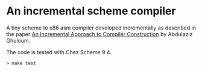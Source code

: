 # An incremental scheme compiler

A tiny scheme to x86 asm compiler developed incrementally as described in the
paper [An Incremental Approach to Compiler Construction][1] by Abdulaziz
Ghuloum.

The code is tested with Chez Scheme 9.4.

    > make test

[1]: https://github.com/namin/inc/blob/master/docs/paper.pdf?raw=true
